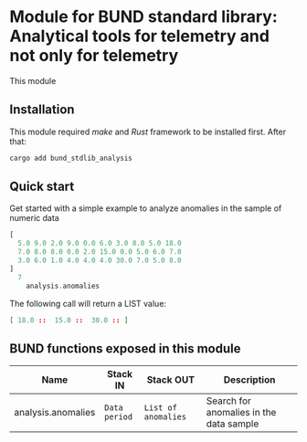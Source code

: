# Module for BUND standard library: Analytical tools for telemetry and not only for telemetry

This module

## Installation

This module required _make_ and _Rust_ framework to be installed first. After that:

```bash
cargo add bund_stdlib_analysis
```

## Quick start

Get started with a simple example to analyze anomalies in the sample of numeric data

```rust
[
  5.0 9.0 2.0 9.0 0.0 6.0 3.0 8.0 5.0 18.0
  7.0 8.0 8.0 0.0 2.0 15.0 0.0 5.0 6.0 7.0
  3.0 6.0 1.0 4.0 4.0 4.0 30.0 7.0 5.0 8.0
]
  7
    analysis.anomalies
```

The following call will return a LIST value:

```json
[ 18.0 ::  15.0 ::  30.0 :: ]
```
## BUND functions exposed in this module

| Name | Stack IN | Stack OUT | Description |
|------|----------|-----------|-------------|
| analysis.anomalies | `Data`<br/>`period` | `List of anomalies`<br/> | Search for anomalies in the data sample |
